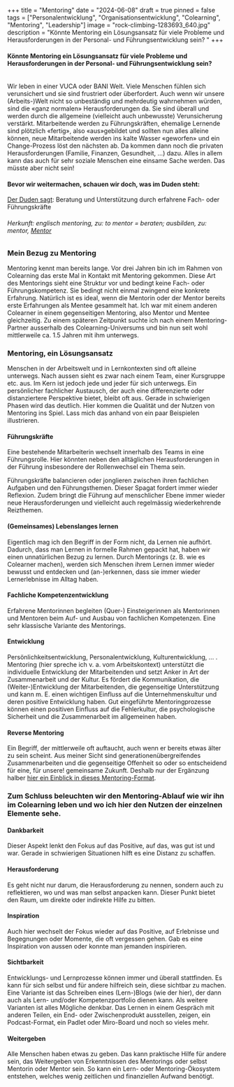 +++
title = "Mentoring"
date = "2024-06-08"
draft = true
pinned = false
tags = ["Personalentwicklung", "Organisationsentwicklung", "Colearning", "Mentoring", "Leadership"]
image = "rock-climbing-1283693_640.jpg"
description = "Könnte Mentoring ein Lösungsansatz für viele Probleme und Herausforderungen in der Personal- und Führungsentwicklung sein? "
+++
#### Könnte Mentoring ein Lösungsansatz für viele Probleme und Herausforderungen in der Personal- und Führungsentwicklung sein? 

\
Wir leben in einer VUCA oder BANI Welt. Viele Menschen fühlen sich verunsichert und sie sind frustriert oder überfordert. Auch wenn wir unsere (Arbeits-)Welt nicht so unbeständig und mehrdeutig wahrnehmen würden, sind die «ganz normalen» Herausforderungen da. Sie sind überall und werden durch die allgemeine (vielleicht auch unbewusste) Verunsicherung verstärkt. Mitarbeitende werden zu Führungskräften, ehemalige Lernende sind plötzlich «fertig», also «aus»gebildet und sollten nun alles alleine können, neue Mitarbeitende werden ins kalte Wasser «geworfen» und ein Change-Prozess löst den nächsten ab. Da kommen dann noch die privaten Herausforderungen (Familie, Finanzen, Gesundheit, …) dazu. Alles in allem kann das auch für sehr soziale Menschen eine einsame Sache werden. Das müsste aber nicht sein! 

#### Bevor wir weitermachen, schauen wir doch, was im Duden steht: 

[Der Duden sagt](<https://www.duden.de/rechtschreibung/Mentoring>): Beratung und Unterstützung durch erfahrene Fach- oder Führungskräfte

###### Herkunft: englisch mentoring, zu: to mentor = beraten; ausbilden, zu: mentor, [Mentor](https://www.duden.de/rechtschreibung/Mentor_Berater)

### **Mein Bezug zu Mentoring**

Mentoring kennt man bereits lange. Vor drei Jahren bin ich im Rahmen von Colearning das erste Mal in Kontakt mit Mentoring gekommen. Diese Art des Mentorings sieht eine Struktur vor und bedingt keine Fach- oder Führungskompetenz. Sie bedingt nicht einmal zwingend eine konkrete Erfahrung. Natürlich ist es ideal, wenn die Mentorin oder der Mentor bereits erste Erfahrungen als Mentee gesammelt hat. Ich war mit einem anderen Colearner in einem gegenseitigen Mentoring, also Mentor und Mentee gleichzeitig. Zu einem späteren Zeitpunkt suchte ich nach einem Mentoring-Partner ausserhalb des Colearning-Universums und bin nun seit wohl mittlerweile ca. 1.5 Jahren mit ihm unterwegs. 

### **Mentoring, ein Lösungsansatz**

Menschen in der Arbeitswelt und in Lernkontexten sind oft alleine unterwegs. Nach aussen sieht es zwar nach einem Team, einer Kursgruppe etc. aus. Im Kern ist jedoch jede und jeder für sich unterwegs. Ein persönlicher fachlicher Austausch, der auch eine differenzierte oder distanziertere Perspektive bietet, bleibt oft aus. Gerade in schwierigen Phasen wird das deutlich. Hier kommen die Qualität und der Nutzen von Mentoring ins Spiel. Lass mich das anhand von ein paar Beispielen illustrieren.

#### **Führungskräfte**

Eine bestehende Mitarbeiterin wechselt innerhalb des Teams in eine Führungsrolle. Hier könnten neben den alltäglichen Herausforderungen in der Führung insbesondere der Rollenwechsel ein Thema sein. 

Führungskräfte balancieren oder jonglieren zwischen ihren fachlichen Aufgaben und den Führungsthemen. Dieser Spagat fordert immer wieder Reflexion. Zudem bringt die Führung auf menschlicher Ebene immer wieder neue Herausforderungen und vielleicht auch regelmässig wiederkehrende Reizthemen. 

#### **(Gemeinsames) Lebenslanges lernen**

Eigentlich mag ich den Begriff in der Form nicht, da Lernen nie aufhört. Dadurch, dass man Lernen in formelle Rahmen gepackt hat, haben wir einen unnatürlichen Bezug zu lernen. Durch Mentorings (z. B. wie es Colearner machen), werden sich Menschen ihrem Lernen immer wieder bewusst und entdecken und (an-)erkennen, dass sie immer wieder Lernerlebnisse im Alltag haben. 

#### **Fachliche Kompetenzentwicklung** 

Erfahrene Mentorinnen begleiten (Quer-) Einsteigerinnen als Mentorinnen und Mentoren beim Auf- und Ausbau von fachlichen Kompetenzen. Eine sehr klassische Variante des Mentorings. 

#### **Entwicklung**

Persönlichkeitsentwicklung, Personalentwicklung, Kulturentwicklung, … . Mentoring (hier spreche ich v. a. vom Arbeitskontext) unterstützt die individuelle Entwicklung der Mitarbeitenden und setzt Anker in Art der Zusammenarbeit und der Kultur. Es fördert die Kommunikation, die (Weiter-)Entwicklung der Mitarbeitenden, die gegenseitige Unterstützung und kann m. E. einen wichtigen Einfluss auf die Unternehmenskultur und deren positive Entwicklung haben. Gut eingeführte Mentoringprozesse können einen positiven Einfluss auf die Fehlerkultur, die psychologische Sicherheit und die Zusammenarbeit im allgemeinen haben. 

#### **Reverse Mentoring**

Ein Begriff, der mittlerweile oft auftaucht, auch wenn er bereits etwas älter zu sein scheint. Aus meiner Sicht sind generationenübergreifendes Zusammenarbeiten und die gegenseitige Offenheit so oder so entscheidend für eine, für unsere! gemeinsame Zukunft. Deshalb nur der Ergänzung halber [hier ein Einblick in dieses Mentoring-Format](https://www.monster.ch/de/mitarbeiter-finden/hr-know-how/recruiting/talent-management/reverse-mentoring-training-coaching-weiterbildung-099706/). 

### Zum Schluss beleuchten wir den Mentoring-Ablauf wie wir ihn im Colearning leben und wo ich hier den Nutzen der einzelnen Elemente sehe. 

#### **Dankbarkeit**

Dieser Aspekt lenkt den Fokus auf das Positive, auf das, was gut ist und war. Gerade in schwierigen Situationen hilft es eine Distanz zu schaffen. 

#### **Herausforderung**

Es geht nicht nur darum, die Herausforderung zu nennen, sondern auch zu reflektieren, wo und was man selbst anpacken kann. Dieser Punkt bietet den Raum, um direkte oder indirekte Hilfe zu bitten.

#### **Inspiration**

Auch hier wechselt der Fokus wieder auf das Positive, auf Erlebnisse und Begegnungen oder Momente, die oft vergessen gehen. Gab es eine Inspiration von aussen oder konnte man jemanden inspirieren. 

#### **Sichtbarkeit**

Entwicklungs- und Lernprozesse können immer und überall stattfinden. Es kann für sich selbst und für andere hilfreich sein, diese sichtbar zu machen. Eine Variante ist das Schreiben eines (Lern-)Blogs (wie der hier), der dann auch als Lern- und/oder Kompetenzportfolio dienen kann. Als weitere Varianten ist alles Mögliche denkbar. Das Lernen in einem Gespräch mit anderen Teilen, ein End- oder Zwischenprodukt ausstellen, zeigen, ein Podcast-Format, ein Padlet oder Miro-Board und noch so vieles mehr.

#### **Weitergeben**

Alle Menschen haben etwas zu geben. Das kann praktische Hilfe für andere sein, das Weitergeben von Erkenntnissen des Mentorings oder selbst Mentorin oder Mentor sein. So kann ein Lern- oder Mentoring-Ökosystem entstehen, welches wenig zeitlichen und finanziellen Aufwand benötigt.